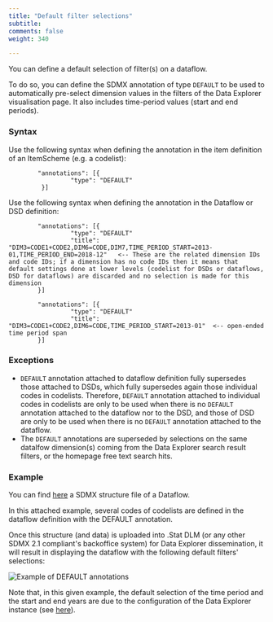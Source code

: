```yaml
---
title: "Default filter selections"
subtitle: 
comments: false
weight: 340

---
```


You can define a default selection of filter(s) on a dataflow.  

To do so, you can define the SDMX annotation of type `DEFAULT` to be used to automatically pre-select dimension values in the filters of the Data Explorer visualisation page. It also includes time-period values (start and end periods).

### Syntax

Use the following syntax when defining the annotation in the item definition of an ItemScheme (e.g. a codelist):
```
        "annotations": [{
                 "type": "DEFAULT"
         }]
```


Use the following syntax when defining the annotation in the Dataflow or DSD definition:  
```
        "annotations": [{
                 "type": "DEFAULT"
                 "title": "DIM3=CODE1+CODE2,DIM6=CODE,DIM7,TIME_PERIOD_START=2013-01,TIME_PERIOD_END=2018-12"   <-- These are the related dimension IDs and code IDs; if a dimension has no code IDs then it means that default settings done at lower levels (codelist for DSDs or dataflows, DSD for dataflows) are discarded and no selection is made for this dimension
        }]

        "annotations": [{
                 "type": "DEFAULT"
                 "title": "DIM3=CODE1+CODE2,DIM6=CODE,TIME_PERIOD_START=2013-01"  <-- open-ended time period span
        }]
```

### Exceptions
* `DEFAULT` annotation attached to dataflow definition fully supersedes those attached to DSDs, which fully supersedes again those individual codes in codelists. Therefore, `DEFAULT` annotation attached to individual codes in codelists are only to be used when there is no `DEFAULT` annotation attached to the dataflow nor to the DSD, and those of DSD are only to be used when there is no `DEFAULT` annotation attached to the dataflow.
* The `DEFAULT` annotations are superseded by selections on the same datalfow dimension(s) coming from the Data Explorer search result filters, or the homepage free text search hits.

### Example
You can find [here](hhttps://gitlab.com/sis-cc/dotstatsuite-documentation/blob/master/content/OECD-AIR_EMISSIONS_DF-2.0.xml) a SDMX structure file of a Dataflow.  

In this attached example, several codes of codelists are defined in the dataflow definition with the DEFAULT annotation.  

Once this structure (and data) is uploaded into .Stat DLM (or any other SDMX 2.1 compliant's backoffice system) for Data Explorer dissemination, it will result in displaying the dataflow with the following default filters' selections:  

![Example of DEFAULT annotations](/using-dlm/files/DEFAULT.png)

Note that, in this given example, the default selection of the time period and the start and end years are due to the configuration of the Data Explorer instance (see [here](https://sis-cc.gitlab.io/dotstatsuite-documentation/configurations/de-configuration/#default-time-period)).

